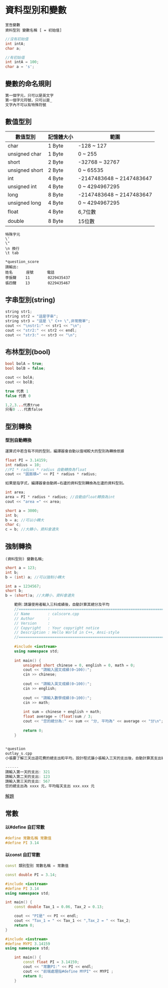 # 資料型別和變數
```
宣告變數
資料型別 變數名稱 [ = 初始值]
```

```c++
//沒有初始值
int intA;
char a;
```

```c++
//有初始值
int intA = 100;
char a = 's';
```

## 變數的命名規則
```c++
第一個字元，只可以是英文字
第一個字元符號，只可以是_
文字內不可以有特殊符號
```

## 數值型別
數值型別 | 記憶體大小 | 範圍
------|------ | ---
char | 1 Byte | -128 ~ 127
unsigned char | 1 Byte | 0 ~ 255
short | 2 Byte | -32768 ~ 32767
unsigned short | 2 Byte | 0 ~ 65535	
int | 4 Byte | -2147483648 ~ 2147483647
unsigned int | 4 Byte | 0 ~ 4294967295
long | 8 Byte | -2147483648 ~ 2147483647
unsigned long | 4 Byte | 0 ~ 4294967295
float | 4 Byte | 6,7位數
double | 8 Byte | 15位數


```
特殊字元
\'
\"
\n 換行
\t tab
```

```
*question_score
請輸出:  
姓名      座號      電話  
李振聲    11        0229435437  
張四聲    13        0229435467  
```


## 字串型別(string)
```c++
string str1;
string str2 = "這是字串";
string str3 = "這是 \" C++ \",非常簡單";
cout << "\nstr1:" << str1 << "\n";
cout << "str2:" << str2 << endl;
cout << "str3:" << str3 << "\n";

```

## 布林型別(bool)
```c++
bool bolA = true;
bool bolB = false;

cout << bolA;
cout << bolB;

true 代表 1
false 代表 0

1,2,3...代表true
只有0 ...代表false
``` 


## 型別轉換
#### 型別自動轉換
```c++
運算式中若含有不同的型別，編譯器會自動以值域較大的型別為轉換依據

float PI = 3.14159;
int radius = 10;
//PI * radius * radius 自動轉換為float
cout << "圓面積=" << PI * radius * radius; 
```

```c++
如果是指字式，編譯器會自動將=右邊的資料型別轉換為左邊的資料型別。

int area;
area = PI * radius * radius; //自動由float轉換為int
cout << "area =" << area;
```

```c++
short a = 3000;
int b;
b = a; //可以小轉大
char c;
c = b; //大轉小，資料會遺失
```

## 強制轉換

```
(資料型別) 變數名稱;
```

```c++
short a = 123;
int b;
b = (int) a; //可以強制小轉大
```

```c++
int a = 1234567;
short b;
b = (short)a; //大轉小，資料會遺失
```

```c++
	範例:請讓使用者輸入三科成績後，自動計算其總分及平均
	//============================================================================
	// Name        : calscore.cpp
	// Author      : 
	// Version     :
	// Copyright   : Your copyright notice
	// Description : Hello World in C++, Ansi-style
	//============================================================================
	
	#include <iostream>
	using namespace std;
	
	int main() {
		unsigned short chinese = 0, english = 0, math = 0;
		cout << "請輸入國文成績(0~100):";
		cin >> chinese;
	
		cout << "請輸入英文成績(0~100):";
		cin >> english;
	
		cout << "請輸入數學成績(0~100):";
		cin >> math;
	
		int sum = chinese + english + math;
		float average = (float)sum / 3;
		cout << "您的總分為:" << sum << "分, 平均為" << average << "分\n";
	
		return 0;
	}
	
```

```c++
*question
outlay_s.cpp
小張要了解三天出遊花費的總支出和平均，設計程式讓小張輸入三天的支出後，自動計算其支出總額及平均

------
請輸入第一天的支出: 321
請輸入第二天的支出: 123
請輸入第三天的支出: 567
您的總支出為 xxxx 元，平均每天支出 xxx.xxx 元
```
[解題](https://repl.it/@roberthsu2003/outlays)
## 常數
#### 以#define 自訂常數

```c++
#define 常數名稱 常數值
#define PI 3.14
```

#### 以const 自訂常數
```c++
const 類別型別 常數名稱 = 常數值

const double PI = 3.14;

```

```c++
#include <iostream>
#define PI 3.14
using namespace std;

int main() {
	const double Tax_1 = 0.06, Tax_2 = 0.13;

	cout << "PI是" << PI << endl;
	cout << "Tax_1 = " << Tax_1 << ",Tax_2 = " << Tax_2;
	return 0;
}
```

```c++
#include <iostream>
#define MYPI 3.14159
using namespace std;

	int main() {
		const float PI = 3.14159;
		cout << "常數PI:" << PI << endl;
		cout << "前端處理指#define MYPI" << MYPI ;
		return 0;
	}
```
